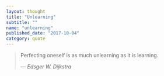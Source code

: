 ```yaml
---
layout: thought
title: "Unlearning"
subtitle: ""
name: "unlearning"
published_date: "2017-10-04"
category: quote
---
```


> Perfecting oneself is as much unlearning as it is learning.
> 
> &mdash; <cite>Edsger W. Dijkstra</cite>
>

